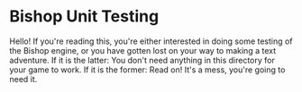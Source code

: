 # Bishop Unit Testing

Hello! If you're reading this, you're either interested in doing some testing of the Bishop engine, or you have gotten lost on your way to making a text adventure. If it is the latter: You don't need anything in this directory for your game to work. If it is the former: Read on! It's a mess, you're going to need it.
